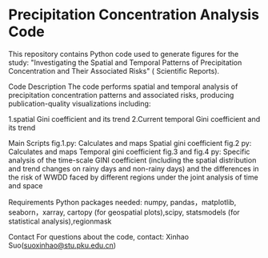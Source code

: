# Precipitation Concentration Analysis Code
This repository contains Python code used to generate figures for the study:
"Investigating the Spatial and Temporal Patterns of Precipitation Concentration and Their Associated Risks" ( Scientific Reports).

Code Description
The code performs spatial and temporal analysis of precipitation concentration patterns and associated risks, producing publication-quality visualizations including:

1.spatial Gini coefficient and its trend
2.Current temporal Gini coefficient and its trend

Main Scripts
fig.1.py: Calculates and maps Spatial gini coefficient 
fig.2 py:  Calculates and maps Temporal gini coefficient 
fig.3 and fig.4 py: Specific analysis of the time-scale GINI coefficient (including the spatial distribution and trend changes on rainy days and non-rainy days) and the differences in the risk of WWDD faced by different regions under the joint analysis of time and space


Requirements
Python packages needed:
numpy, pandas，matplotlib, seaborn，xarray, cartopy (for geospatial plots),scipy, statsmodels (for statistical analysis),regionmask



Contact
For questions about the code, contact: Xinhao Suo(suoxinhao@stu.pku.edu.cn)
